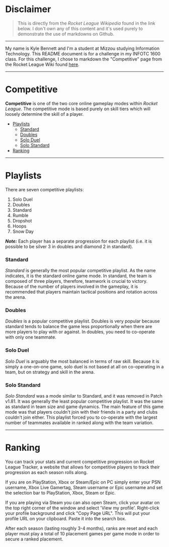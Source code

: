 <!---
KLBT73/KLBT73 is a ✨ special ✨ repository because its `README.md` (this file) appears on your GitHub profile.
You can click the Preview link to take a look at your changes.
--->

# Disclaimer
> This is directly from the *Rocket League Wikipedia* found in the link below. I don't own any of this content and it's used purely to demonstrate the use of markdowns on Github.

---
My name is Kyle Bennett and I'm a student at Mizzou studying Information Technology. This README document is for a challenge in my INFOTC 1600 class.
For this challenge, I chose to markdown the "Competitive" page from the Rocket League Wiki found [here](https://rocketleague.fandom.com/wiki/Rocket_League_Wiki).

---

# Competitive

**Competitive** is one of the two core online gameplay modes within _Rocket League_. The competitive mode is based purely on skill tiers which will loosely determine the skill of a player.

- [Playlists](#playlists)
  - [Standard](#standard)
  - [Doubles](#doubles)
  - [Solo Duel](#solo-duel)
  - [Solo Standard](#solo-standard)
- [Ranking](#ranking)

---

# Playlists

There are seven competitive playlists:

1. Solo Duel
2. Doubles
3. Standard
4. Rumble
5. Dropshot
6. Hoops
7. Snow Day

***Note:*** Each player has a separate progression for each playlist (i.e. it is possible to be silver 3 in doubles and diamond 2 in standard).

### Standard
*Standard* is generally the most popular competitive playlist. As the name indicates, it is the standard online game mode. In standard, the team is composed of three players, therefore, teamwork is crucial to victory. Because of the number of players involved in the gameplay, it is recommended that players maintain tactical positions and rotation across the arena.

### Doubles
*Doubles* is a popular competitive playlist. Doubles is very popular because standard tends to balance the game less proportionally when there are more players to play with or against. In doubles, you need to co-operate with only one teammate.

### Solo Duel
*Solo Duel* is arguably the most balanced in terms of raw skill. Because it is simply a one-on-one game, solo duel is not based at all on co-operating in a team, but on strategy and skill in the arena.

### Solo Standard
*Solo Standard* was a mode similar to Standard, and it was removed in Patch v1.81. It was generally the least popular competitive playlist. It was the same as standard in team size and game dynamics. The main feature of this game mode was that players couldn't join with their friends in a party and clubs couldn't join either. This playlist forced you to co-operate with the largest number of teammates available in ranked along with the team variation.

---

# Ranking
You can track your stats and current competitive progression on Rocket League Tracker, a website that allows for competitive players to track their progression as each season rolls along.

If you are on PlayStation, Xbox or Steam/Epic on PC simply enter your PSN username, Xbox Live Gamertag, Steam username or Epic username and set the selection bar to PlayStation, Xbox, Steam or Epic.

If you are playing via Steam you can also open Steam, click your avatar on the top right corner of the window and select 'View my profile'. Right-click your profile background and click "Copy Page URL". This will put your profile URL on your clipboard. Paste it into the search box.

After each season (lasting roughly 3-4 months), ranks are reset and each player must play a total of 10 placement games per game mode in order to secure a ranked placement. 
